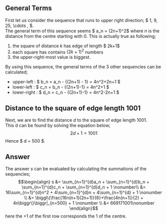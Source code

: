 ## General Terms
First let us consider the sequence that runs to upper right direction; $ 1, 9, 25, \cdots \, $.  
The general term of this sequence seems $ a_n = (2n+1)^2$ where $n$ is the distance from the centre starting with $0$. This is actually true as following;  

1. the square of distance $k$ has edge of length $ 2k+1$
1. each square has contains $(2k+1)^2$ numbers
1. the upper-right-most value is biggest.  

By using this sequence, the general terms of the 3 other sequencies can be calculated;  

* upper-left : $ b_n =  a_n - \{(2n+1) - 1\} = 4n^2+2n+1 $
* lower-left : $ c_n = b_n - \{(2n+1)-1\} = 4n^2+1 $
* lower-right : $ d_n = c_n - \{(2n+1)-1\} = 4n^2-2n+1 $

## Distance to the square of edge length $1001$ 
Next, we are to find the distance $d$ to the square of edge length $1001$.  
This d can be found by solving the equation below;
$$ 2d+1 = 1001 $$
Hence $ d = 500 $.

## Answer
The answer $s$ can be evaluated by calculating the summations of the sequencies;
$$\begin{align}
s &= \sum_{n=1}^{d}a_n + \sum_{n=1}^{d}b_n + \sum_{n=1}^{d}c_n + \sum_{n=1}^{d}d_n + 1  \nonumber\\
&= 16\sum_{n=1}^{d}n^2 + 4\sum_{n=1}^{d}n + 4\sum_{n=1}^{d} + 1 \nonumber \\
&= \biggl\{\frac{16n(n+1)(2n+1)}{6}+\frac{4n(n+1)}{2} + 4n\biggr\}\biggr|_{n=500} + 1 \nonumber \\
&=  669171001\nonumber
\end{align}$$
here the $+1$ of the first row corresponds the $1$ of the centre.